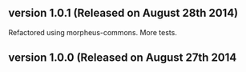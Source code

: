 version 1.0.1 (Released on August 28th 2014)
-------------

Refactored using morpheus-commons. More tests.

version 1.0.0 (Released on August 27th 2014
-------------

